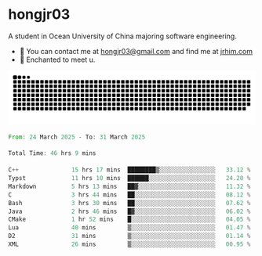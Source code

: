 # hongjr03

A student in Ocean University of China majoring software engineering.

- 📧 You can contact me at hongjr03@gmail.com and find me at [jrhim.com](https://jrhim.com/)
- 💜 Enchanted to meet u.

<picture>
  <source media="(prefers-color-scheme: dark)" srcset="https://raw.githubusercontent.com/hongjr03/hongjr03/output/github-contribution-grid-snake-dark.svg" />
  <source media="(prefers-color-scheme: light)" srcset="https://raw.githubusercontent.com/hongjr03/hongjr03/output/github-contribution-grid-snake.svg" />
  <img alt="github contribution grid snake animation" src="https://raw.githubusercontent.com/hongjr03/hongjr03/output/github-contribution-grid-snake.svg" />
</picture>

<!--START_SECTION:waka-->

```rust
From: 24 March 2025 - To: 31 March 2025

Total Time: 46 hrs 9 mins

C++               15 hrs 17 mins  ████████▒░░░░░░░░░░░░░░░░   33.12 %
Typst             11 hrs 10 mins  ██████░░░░░░░░░░░░░░░░░░░   24.20 %
Markdown          5 hrs 13 mins   ██▓░░░░░░░░░░░░░░░░░░░░░░   11.32 %
C                 3 hrs 44 mins   ██░░░░░░░░░░░░░░░░░░░░░░░   08.12 %
Bash              3 hrs 30 mins   ██░░░░░░░░░░░░░░░░░░░░░░░   07.62 %
Java              2 hrs 46 mins   █▓░░░░░░░░░░░░░░░░░░░░░░░   06.02 %
CMake             1 hr 52 mins    █░░░░░░░░░░░░░░░░░░░░░░░░   04.05 %
Lua               40 mins         ▒░░░░░░░░░░░░░░░░░░░░░░░░   01.47 %
D2                31 mins         ▒░░░░░░░░░░░░░░░░░░░░░░░░   01.14 %
XML               26 mins         ▒░░░░░░░░░░░░░░░░░░░░░░░░   00.95 %
```

<!--END_SECTION:waka-->
